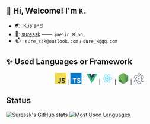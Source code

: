<!-- # <div align="center">suressk</div> -->

## 👋 Hi, Welcome! I'm `K.`

<!-- - I'm `K.` (`suressk`), or you can call me `Saul` -->
- 🌏: [K.island](http://suressk.com)
- 📖: [suressk](https://juejin.cn/user/3940246036945822) —— `juejin Blog`
- 📫 : `sure_ssk@outlook.com` / `sure_k@qq.com`

<!--
## ✨ _special_ ✨

🤩 🧐 😄

Here are some ideas to get you started (you can guess...😄):

- 🔭 a simple vite: [sure-vite](https://github.com/suressk/sure-vite)
- 🔭 a simple-cesium-demo with vue2: [simple-cesium-demo](https://github.com/suressk/simple-cesium-pro)
- 🌱 I’m currently learning `React`, `Taro`, `Electron`, `vite` and so on...

Others...

- 😄 Pronouns: K.
- 👯 I’m looking to collaborate on ...
- 🤔 I’m looking for help with ...
- 💬 Ask me about ...
- ⚡ Fun fact: ...
-->

## ✨ Used Languages or Framework

<div align="center">
  <code><img height="30" src="https://raw.githubusercontent.com/github/explore/80688e429a7d4ef2fca1e82350fe8e3517d3494d/topics/javascript/javascript.png"></code> |
  <code><img height="30" src="https://raw.githubusercontent.com/github/explore/80688e429a7d4ef2fca1e82350fe8e3517d3494d/topics/typescript/typescript.png"></code> |
  <code><img height="30" src="https://raw.githubusercontent.com/github/explore/80688e429a7d4ef2fca1e82350fe8e3517d3494d/topics/vue/vue.png"></code> |
  <code><img height="30" src="https://raw.githubusercontent.com/github/explore/80688e429a7d4ef2fca1e82350fe8e3517d3494d/topics/react/react.png"></code> |
  <code><img height="30" src="https://raw.githubusercontent.com/github/explore/80688e429a7d4ef2fca1e82350fe8e3517d3494d/topics/nodejs/nodejs.png"></code> |
  <code><img height="30" src="https://raw.githubusercontent.com/github/explore/80688e429a7d4ef2fca1e82350fe8e3517d3494d/topics/electron/electron.png"></code>
</div>

## Status
![Suressk's GitHub stats](https://github-readme-stats.vercel.app/api?username=suressk&layout=compact&theme=github_dark&show_icons=true&hide_border=true&count_private=true)
[![Most Used Languages](https://github-readme-stats.vercel.app/api/top-langs/?username=suressk&layout=compact&theme=github_dark&hide_border=true)](https://github.com/anuraghazra/github-readme-stats)

<!-- ![Suressk's Github Stats](https://github-readme-stats.vercel.app/api?username=suressk&layout=compact&theme=onedark)
  
![Most Used Languages](https://github-readme-stats.vercel.app/api/top-langs/?username=suressk&layout=compact&theme=onedark)

`It doesn't include work mailbox statistics` -->
